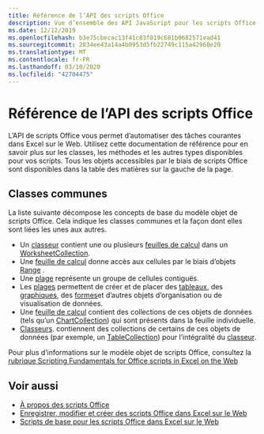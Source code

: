 ```yaml
---
title: Référence de l’API des scripts Office
description: Vue d’ensemble des API JavaScript pour les scripts Office
ms.date: 12/12/2019
ms.openlocfilehash: b3e75cbecac13f41c83f019c681b0682571ead41
ms.sourcegitcommit: 2834ee43a14a4b0953d5fb22749c115a42960e20
ms.translationtype: MT
ms.contentlocale: fr-FR
ms.lasthandoff: 03/10/2020
ms.locfileid: "42704475"
---
```

# <a name="office-scripts-api-reference"></a>Référence de l’API des scripts Office

L’API de scripts Office vous permet d’automatiser des tâches courantes dans Excel sur le Web. Utilisez cette documentation de référence pour en savoir plus sur les classes, les méthodes et les autres types disponibles pour vos scripts. Tous les objets accessibles par le biais de scripts Office sont disponibles dans la table des matières sur la gauche de la page.

## <a name="common-classes"></a>Classes communes

La liste suivante décompose les concepts de base du modèle objet de scripts Office. Cela indique les classes communes et la façon dont elles sont liées les unes aux autres.

- Un [classeur](/javascript/api/office-scripts/excel/excel.workbook) contient une ou plusieurs [feuilles de calcul](/javascript/api/office-scripts/excel/excel.worksheet) dans un [WorksheetCollection](/javascript/api/office-scripts/excel/excel.worksheetcollection).
- Une [feuille de calcul](/javascript/api/office-scripts/excel/excel.worksheet) donne accès aux cellules par le biais d’objets [Range](/javascript/api/office-scripts/excel/excel.range) .
- Une [plage](/javascript/api/office-scripts/excel/excel.range) représente un groupe de cellules contiguës.
- Les [plages](/javascript/api/office-scripts/excel/excel.range) permettent de créer et de placer des [tableaux](/javascript/api/office-scripts/excel/excel.table), des [graphiques](/javascript/api/office-scripts/excel/excel.chart), des [formes](/javascript/api/office-scripts/excel/excel.shape)et d’autres objets d’organisation ou de visualisation de données.
- Une [feuille de calcul](/javascript/api/office-scripts/excel/excel.worksheet) contient des collections de ces objets de données (tels qu’un [ChartCollection](/javascript/api/office-scripts/excel/excel.chartcollection)) qui sont présents dans la feuille individuelle.
- [Classeurs](/javascript/api/office-scripts/excel/excel.workbook). contiennent des collections de certains de ces objets de données (par exemple, un [TableCollection](/javascript/api/office-scripts/excel/excel.tablecollection)) pour l’intégralité du [classeur](/javascript/api/office-scripts/excel/excel.workbook).

Pour plus d’informations sur le modèle objet de scripts Office, consultez la [rubrique Scripting Fundamentals for Office scripts in Excel on the Web](/office/dev/scripts/develop/scripting-fundamentals)

## <a name="see-also"></a>Voir aussi

- [À propos des scripts Office](/office/dev/scripts/overview/excel)
- [Enregistrer, modifier et créer des scripts Office dans Excel sur le Web](/office/dev/scripts/tutorials/excel-tutorial)
- [Scripts de base pour les scripts Office dans Excel sur le Web](/office/dev/scripts/develop/scripting-fundamentals)
